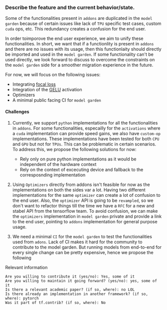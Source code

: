 ### Describe the feature and the current behavior/state.

Some of the functionalities present in `addons` are duplicated in the `model garden` because of certain issues like
lack of `TPU` specific test cases, custom `cuda` ops, etc. This redundancy creates a confusion for the end user. 

In order toimporove the end user experience, we aim to unify these functionalities. In short, we want that if a functionlity is present
in `addons` and there are no issues with its usage, then this functionlaity should directly be imported and used in
the `model garden`. If some functionality can't be used directly, we look forward to discuss to overcome the constraints on the `model garden` side for a smoother migration experience in the future.

For now, we will focus on the following issues:
* Integrating [focal loss](https://github.com/tensorflow/addons/blob/master/tensorflow_addons/losses/focal_loss.py)
* Integration of the [GELU](https://github.com/tensorflow/addons/blob/master/tensorflow_addons/activations/gelu.py) activation
* Optimizers
* A minimal public facing CI for `model garden`


#### Challenges
1. Currently, we support `python` implementations for all the functionalities in `addons`. For some functionalities, especailly for the `activations` where a `cuda` implementation can provide speed gains, we also have `custom-op` implementations. These implementations have been tested for both `CPU` and `GPU` but not for `TPUs`. This can be problematic in certain scenarios.
To address this, we propose the following solutions for now:
    * Rely only on pure python implementations as it would be independent of the hardware context
    * Rely on the context of excecuting device and fallback to the corresposnding implementation

2. Using `Optimizers` directly from addons isn't feasible for now as the implementations on both the sides var a lot. Having two different implementations for the same `optimizer` can create a lot of confusion to the end user. Also, the `optimizer` API is going to be `revampled`, so we don't want to refactor things till the time we have a `RFC` for a new and stabel API from the tensorflow team. To avoid confusion, we can make the `optimizers` implementation in `model garden` private and provide a link to the end user, pointing to `addons` implementation for general purpose usage.

3. We need a minimal `CI` for the `model garden` to test the functionalities used from `adons`. Lack of CI makes it hard for the community to contribute to the model garden. But running models from end-to-end for every single change can be pretty expensive, hence we propose the following 






Relevant information

    Are you willing to contribute it (yes/no): Yes, some of it
    Are you willing to maintain it going forward? (yes/no): yes, some of it
    Is there a relevant academic paper? (if so, where): no LOL
    Is there already an implementation in another framework? (if so, where): pytorch
    Was it part of tf.contrib? (if so, where): No
